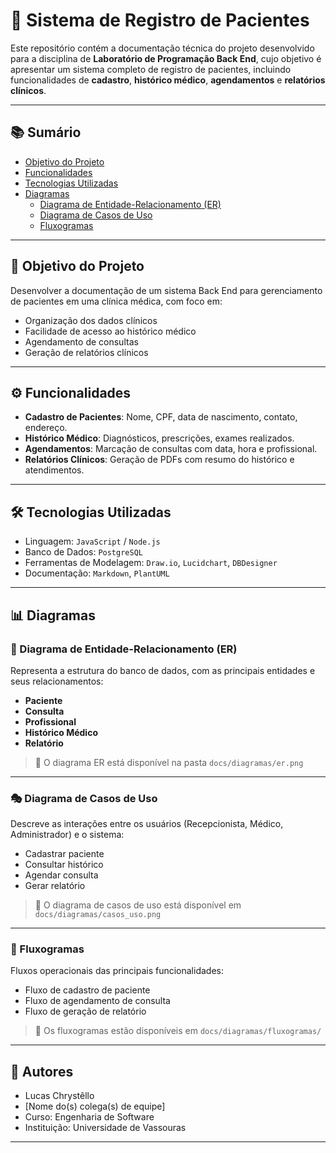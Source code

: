 # 🏥 Sistema de Registro de Pacientes

Este repositório contém a documentação técnica do projeto desenvolvido para a disciplina de **Laboratório de Programação Back End**, cujo objetivo é apresentar um sistema completo de registro de pacientes, incluindo funcionalidades de **cadastro**, **histórico médico**, **agendamentos** e **relatórios clínicos**.

---

## 📚 Sumário

- [Objetivo do Projeto](#objetivo-do-projeto)
- [Funcionalidades](#funcionalidades)
- [Tecnologias Utilizadas](#tecnologias-utilizadas)
- [Diagramas](#diagramas)
  - [Diagrama de Entidade-Relacionamento (ER)](#diagrama-de-entidade-relacionamento-er)
  - [Diagrama de Casos de Uso](#diagrama-de-casos-de-uso)
  - [Fluxogramas](#fluxogramas)

---

## 🎯 Objetivo do Projeto

Desenvolver a documentação de um sistema Back End para gerenciamento de pacientes em uma clínica médica, com foco em:

- Organização dos dados clínicos
- Facilidade de acesso ao histórico médico
- Agendamento de consultas
- Geração de relatórios clínicos

---

## ⚙️ Funcionalidades

- **Cadastro de Pacientes**: Nome, CPF, data de nascimento, contato, endereço.
- **Histórico Médico**: Diagnósticos, prescrições, exames realizados.
- **Agendamentos**: Marcação de consultas com data, hora e profissional.
- **Relatórios Clínicos**: Geração de PDFs com resumo do histórico e atendimentos.

---

## 🛠️ Tecnologias Utilizadas

- Linguagem: `JavaScript` / `Node.js`
- Banco de Dados: `PostgreSQL`
- Ferramentas de Modelagem: `Draw.io`, `Lucidchart`, `DBDesigner`
- Documentação: `Markdown`, `PlantUML`

---

## 📊 Diagramas

### 📌 Diagrama de Entidade-Relacionamento (ER)

Representa a estrutura do banco de dados, com as principais entidades e seus relacionamentos:

- **Paciente**
- **Consulta**
- **Profissional**
- **Histórico Médico**
- **Relatório**

> 📎 O diagrama ER está disponível na pasta `docs/diagramas/er.png`

---

### 🎭 Diagrama de Casos de Uso

Descreve as interações entre os usuários (Recepcionista, Médico, Administrador) e o sistema:

- Cadastrar paciente
- Consultar histórico
- Agendar consulta
- Gerar relatório

> 📎 O diagrama de casos de uso está disponível em `docs/diagramas/casos_uso.png`

---

### 🔄 Fluxogramas

Fluxos operacionais das principais funcionalidades:

- Fluxo de cadastro de paciente
- Fluxo de agendamento de consulta
- Fluxo de geração de relatório

> 📎 Os fluxogramas estão disponíveis em `docs/diagramas/fluxogramas/`

---

## 👥 Autores

- Lucas Chrystêllo
- [Nome do(s) colega(s) de equipe]
- Curso: Engenharia de Software
- Instituição: Universidade de Vassouras

---

